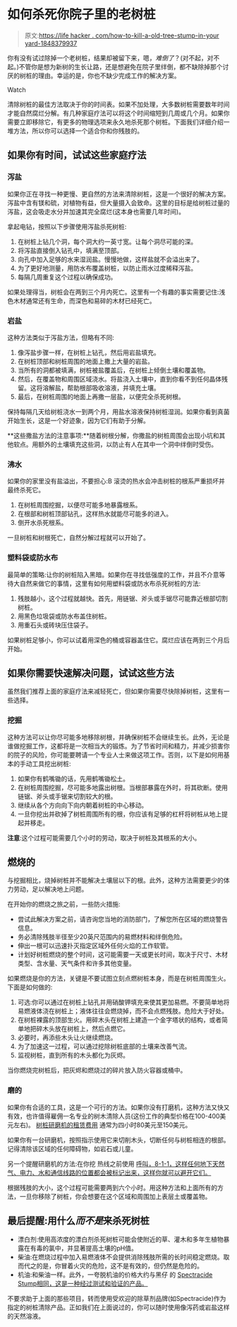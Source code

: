 # 如何杀死你院子里的老树桩

> 原文:[https://life hacker . com/how-to-kill-a-old-tree-stump-in-your yard-1848379937](https://lifehacker.com/how-to-kill-an-old-tree-stump-in-your-yard-1848379937)

你有没有试过除掉一个老树桩，结果却被留下来，嗯，*难倒了*？(对不起，对不起。)不管你是想为新树的生长让路，还是想避免在院子里绊倒，都不缺除掉那个讨厌的树桩的理由。幸运的是，你也不缺少完成工作的解决方案。

Watch

清除树桩的最佳方法取决于你的时间表。如果不加处理，大多数树桩需要数年时间才能自然腐烂分解。有几种家庭疗法可以将这个时间缩短到几周或几个月。如果你需要立即移除它，有更多的物理选项来永久地杀死那个树桩。下面我们详细介绍一堆方法，所以你可以选择一个适合你和你残肢的。

## 如果你有时间，试试这些家庭疗法

### **泻盐**

如果你正在寻找一种更慢、更自然的方法来清除树桩，这是一个很好的解决方案。泻盐中含有镁和硫，对植物有益，但大量摄入会致命。这里的目标是给树桩过量的泻盐，这会吸走水分并加速其完全腐烂(这本身也需要几年时间)。

拿起电钻，按照以下步骤使用泻盐杀死树桩:

1.  在树桩上钻几个洞，每个洞大约一英寸宽。让每个洞尽可能的深。
2.  将泻盐直接倒入钻孔中，填满至顶部。
3.  向孔中加入足够的水来湿润盐。慢慢地做，这样盐就不会溢出来了。
4.  为了更好地测量，用防水布覆盖树桩，以防止雨水过度稀释泻盐。
5.  每隔几周重复这个过程以确保成功。

如果处理得当，树桩会在两到三个月内死亡。这里有一个有趣的事实需要记住:浅色木材通常还有生命，而深色和易碎的木材已经死亡。

### 岩盐

这种方法类似于泻盐方法，但略有不同:

1.  像泻盐步骤一样，在树桩上钻孔，然后用岩盐填充。
2.  在树桩顶部和树桩周围的地面上撒上大量的岩盐。
3.  当所有的洞都被填满，树桩被盐覆盖后，在树桩上倾倒土壤和覆盖物。
4.  然后，在覆盖物和周围区域浇水。将盐浇入土壤中，直到你看不到任何晶体残留。这将溶解盐，帮助根部吸收溶液，并填充土壤。
5.  最后，在树桩周围的地面上再撒一层盐，以便完全杀死树根。

保持每隔几天给树桩浇水一到两个月，用盐水溶液保持树桩湿润。如果你看到真菌开始生长，这是一个好迹象，因为它们有助于分解。

**这些撒盐方法的注意事项:**随着树根分解，你撒盐的树桩周围会出现小坑和其他软点。用额外的土壤填充这些洞，以防止有人在其中一个洞中绊倒时受伤。

### 沸水

如果你的家里没有盐溢出，不要担心:B 滚烫的热水会冲击树桩的根系严重损坏并最终杀死它。

1.  在树桩周围挖掘，以便尽可能多地暴露根系。
2.  在根部和树桩顶部钻孔，这样热水就能尽可能多的进入。
3.  倒开水杀死根系。

一旦树桩和树根死亡，自然分解过程就可以开始了。

### 塑料袋或防水布

最简单的策略:让你的树桩陷入黑暗。如果你在寻找低强度的工作，并且不介意等待大自然来做它的事情，这里有如何用塑料袋或防水布杀死树桩的方法:

1.  残肢越小，这个过程就越快。首先，用链锯、斧头或手锯尽可能靠近根部切割树桩。
2.  用黑色垃圾袋或防水布盖住树桩。
3.  用重石头或砖块压住袋子。

如果树桩足够小，你可以试着用深色的桶或容器盖住它。腐烂应该在两到三个月后开始。

## **如果你需要快速解决问题，试试这些方法**

虽然我们推荐上面的家庭疗法来减轻死亡，但如果你需要尽快除掉树桩，这里有一些选择。

### 挖掘

这种方法可以让你尽可能多地移除树根，并确保树桩不会继续生长。此外，无论是谁做挖掘工作，这都将是一次相当大的锻炼。为了节省时间和精力，并减少损害你的院子的风险，你可能要聘请一个专业人士来做这项工作。否则，以下是如何用基本的手动工具挖出树桩:

1.  如果你有鹤嘴锄的话，先用鹤嘴锄松土。
2.  在树桩周围挖掘，尽可能多地露出树根。当根部暴露在外时，将其砍断。使用链锯、斧头或手锯来切割较大的根。
3.  继续从各个方向向下向内朝着树桩的中心移动。
4.  一旦你挖出并砍掉了树桩周围所有的根，你应该有足够的杠杆将树桩从地上提起并移走。

**注意**:这个过程可能需要几个小时的劳动，取决于树桩及其根系的大小。

## 燃烧的

与挖掘相比，烧掉树桩并不能解决土壤层以下的根。此外，这种方法需要更少的体力劳动，足以解决地上问题。

在开始你的燃烧之旅之前，一些防火措施:

*   尝试此解决方案之前，请咨询您当地的消防部门，了解您所在区域的燃烧警告信息。
*   务必清除残肢半径至少20英尺范围内的易燃材料和绊倒危险。
*   伸出一根可以迅速扑灭指定区域外任何火焰的工作软管。
*   计划好树桩燃烧的整个时间，这可能需要一天或更长时间，取决于尺寸、木材类型、含水量、天气条件和许多其他变量。

如果燃烧是你的方法，关键是不要试图立刻点燃树桩本身，而是在树桩周围生火。下面是如何做的:

1.  可选:你可以通过在树桩上钻孔并用硝酸钾填充来使其更加易燃。不要简单地将易燃液体浇在树桩上；液体往往会燃烧掉，而不会点燃残肢。危险大于好处。
2.  在树桩裸露的顶部生火。用碎木头在树桩上建造一个金字塔状的结构，或者简单地把碎木头放在树桩上，然后点燃它。
3.  必要时，再添些木头让火继续燃烧。
4.  为了加速这一过程，可以通过挖除树桩底部的土壤来改善气流。
5.  监视树桩，直到所有的木头都化为灰烬。

当你燃烧完树桩后，把灰烬和燃烧过的碎片放入防火容器或桶中。

### 磨的

如果你有合适的工具，这是一个可行的方法。如果你没有打磨机，这种方法又快又有效，也许值得雇佣一名专业的树木清除人员(这份工作的典型价格在100-400美元左右)。 [树桩研磨机的租赁费用](https://www.homedepot.com/p/rental/Toro-Compact-Stump-Grinder-22600/309390837) 通常为四小时80美元至150美元。

如果你有一台研磨机，按照指示使用它来切削木头，切断任何与树桩相连的根部。记得清除该区域的任何障碍物，如岩石或儿童。

另一个提醒研磨机的方法:在你挖 热线之前使用 [呼叫，8-1-1，这样任何地下天然气、电力、水和通信线路的位置都会被标记出来，这样你就可以避开它们。](https://call811.com/) 

根据残肢的大小，这个过程可能需要两到六个小时。用这种方法和上面所有的方法，一旦你移除了树桩，你会想要在这个区域和周围加上表层土或覆盖物。

## 最后提醒:用什么*而不是*来杀死树桩

*   漂白剂:使用高浓度的漂白剂杀死树桩可能会使附近的草、灌木和多年生植物暴露在有毒的氯中，并显著提高土壤的pH值。
*   柴油:在燃烧过程中加入易燃液体不会提供消除残肢所需的长时间稳定燃烧。取而代之的是，你冒着火灾的危险，这不是有效的，但仍然是危险的。
*   机油:和柴油一样。此外，一夸脱机油的价格大约与黑仔 的 [Spectracide Stump相同，这是一种经过测试和验证的产品。](https://www.spectracide.com/products/disease-and-fungus-control/plant-disease-fungus-control/spectracide-stump-remover.aspx)

不要求助于上面的那些项目，转而使用受欢迎的除草剂品牌(如Spectracide)作为指定的树桩清除产品。正如我们在上面说过的，你可以随时使用像泻药或岩盐这样的天然溶液。